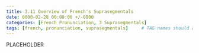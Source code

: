 ```yaml
---
title: 3.11 Overview of French's Suprasegmentals
date: 0000-02-28 00:00:00 +/-0800
categories: [French Pronunciation, 3 Suprasegmentals]
tags: [french, pronunciation, suprasegmentals]     # TAG names should always be lowercase
---
```


PLACEHOLDER
